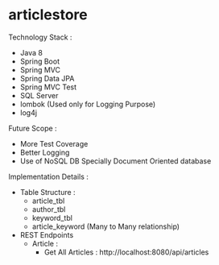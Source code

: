 # articlestore

Technology Stack : 
  - Java 8
  - Spring Boot
  - Spring MVC
  - Spring Data JPA
  - Spring MVC Test
  - SQL Server
  - lombok (Used only for Logging Purpose)
  - log4j
  
Future Scope :
  - More Test Coverage
  - Better Logging
  - Use of NoSQL DB Specially Document Oriented database 

Implementation Details :
  - Table Structure :
    - article_tbl
    - author_tbl
    - keyword_tbl
    - article_keyword (Many to Many relationship)
  - REST Endpoints
    - Article :
      - Get All Articles :
      http://localhost:8080/api/articles
      

